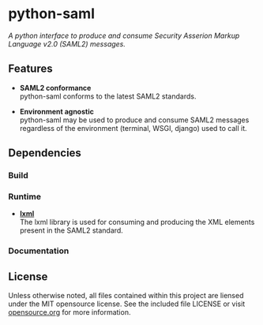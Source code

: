 python-saml
===========
_A python interface to produce and consume Security Asserion Markup Language v2.0 (SAML2) messages._

Features
--------
 - __SAML2 conformance__ <br />
   python-saml conforms to the latest SAML2 standards.

 - __Environment agnostic__ <br />
   python-saml may be used to produce and consume SAML2 messages regardless
   of the environment (terminal, WSGI, django) used to call it.

Dependencies
------------
### Build

### Runtime
 - __[lxml][]__ <br />
   The lxml library is used for consuming and producing the XML elements
   present in the SAML2 standard.

[lxml]: http://pypi.python.org/pypi/lxml/

### Documentation

License
-------
Unless otherwise noted, all files contained within this project are liensed
under the MIT opensource license. See the included file LICENSE or visit
[opensource.org][] for more information.

[opensource.org]: http://opensource.org/licenses/MIT
